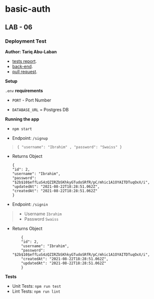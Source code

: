 # basic-auth

## LAB - 06

### Deployment Test

**Author: Tariq Abu-Laban**

- [tests report](https://github.com/Abu-laban/basic-auth/actions).
- [back-end](https://tariq-basic-auth.herokuapp.com/).
- [pull request](https://github.com/Abu-laban/basic-auth/pull/1).

**Setup**

`.env` **requirements**

- `PORT` - Port Number

- `DATABASE_URL` = Postgres DB

**Running the app**

- `npm start`

- Endpoint: `/signup`

> `{ "username": "Ibrahim" , "password": "Swaiss" }`

- Returns Object

      {
      "id": 2,
      "username": "Ibrahim",
      "password": "$2b$10$effLuS4zQZIRZbSKhkyGTudoSRfR/pC/mhic1A1OYAITDTuqOxX/i",
      "updatedAt": "2021-08-22T18:28:51.062Z",
      "createdAt": "2021-08-22T18:28:51.062Z"
      }

- Endpoint: `/signin`

> - Username `Ibrahim`
> - Password `Swaiss`

- Returns Object

          {
          "id": 2,
          "username": "Ibrahim",
          "password": "$2b$10$effLuS4zQZIRZbSKhkyGTudoSRfR/pC/mhic1A1OYAITDTuqOxX/i",
          "createdAt": "2021-08-22T18:28:51.062Z",
          "updatedAt": "2021-08-22T18:28:51.062Z"
          }

**Tests**

- Unit Tests: `npm run test`
- Lint Tests: `npm run lint`
